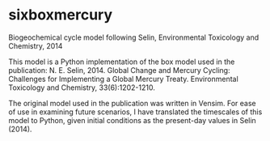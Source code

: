 # sixboxmercury
Biogeochemical cycle model following Selin, Environmental Toxicology and Chemistry, 2014

This model is a Python implementation of the box model used in the publication:
N. E. Selin, 2014. Global Change and Mercury Cycling: Challenges for Implementing a Global Mercury Treaty. Environmental Toxicology and Chemistry, 33(6):1202-1210.

The original model used in the publication was written in Vensim. For ease of use in examining future scenarios, I have translated the timescales of this model to Python, given initial conditions as the present-day values in Selin (2014).
